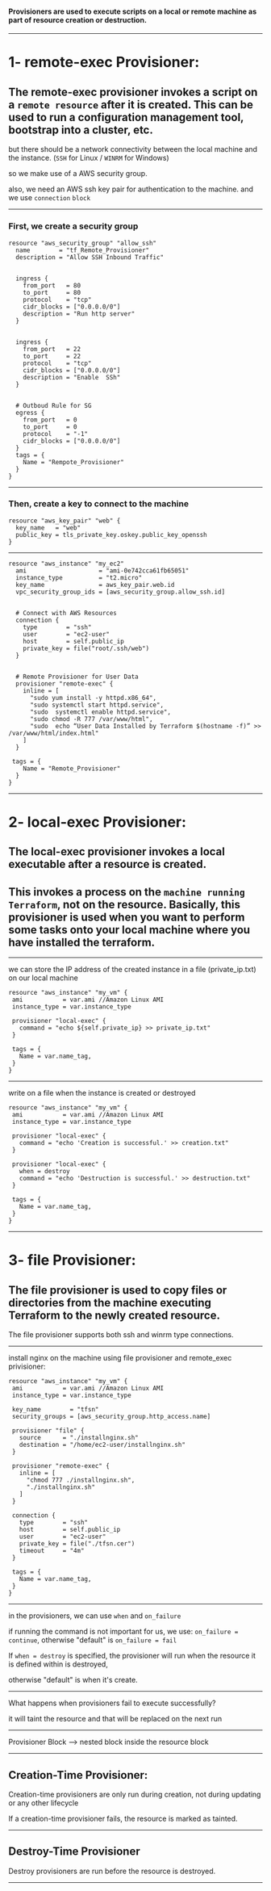#### Provisioners are used to execute scripts on a local or remote machine as part of resource creation or destruction.

__________________________________________________________________________________________

# 1- remote-exec Provisioner:

## The remote-exec provisioner invokes a script on a `remote resource` after it is created. This can be used to run a configuration management tool, bootstrap into a cluster, etc.

but there should be a network connectivity between the local machine and the instance. (`SSH` for Linux / `WINRM` for Windows)

so we make use of a AWS security group.

also, we need an AWS ssh key pair for authentication to the machine. and we use `connection` `block`







__________________________________________________________________________________________



### First, we create a security group


```hcl
resource "aws_security_group" "allow_ssh" 
  name        = "tf_Remote_Provisioner"
  description = "Allow SSH Inbound Traffic"


  ingress {
    from_port   = 80
    to_port     = 80
    protocol    = "tcp"
    cidr_blocks = ["0.0.0.0/0"]
    description = "Run http server"
  }


  ingress {
    from_port   = 22
    to_port     = 22
    protocol    = "tcp"
    cidr_blocks = ["0.0.0.0/0"]
    description = "Enable  SSh"
  }


  # Outboud Rule for SG
  egress {
    from_port   = 0
    to_port     = 0
    protocol    = "-1"
    cidr_blocks = ["0.0.0.0/0"]
  }
  tags = {
    Name = "Rempote_Provisioner"
  }
}
```



__________________________________________________________________________________________



### Then, create a key to connect to the machine


```hcl
resource "aws_key_pair" "web" {
  key_name   = "web"
  public_key = tls_private_key.oskey.public_key_openssh
}
```



__________________________________________________________________________________________






```hcl
resource "aws_instance" "my_ec2" 
  ami                    = "ami-0e742cca61fb65051"
  instance_type          = "t2.micro"
  key_name               = aws_key_pair.web.id
  vpc_security_group_ids = [aws_security_group.allow_ssh.id]


  # Connect with AWS Resources
  connection {
    type        = "ssh"
    user        = "ec2-user"
    host        = self.public_ip
    private_key = file("root/.ssh/web")
  }


  # Remote Provisioner for User Data
  provisioner "remote-exec" {
    inline = [
      "sudo yum install -y httpd.x86_64",
      "sudo systemctl start httpd.service",
      "sudo  systemctl enable httpd.service",
      "sudo chmod -R 777 /var/www/html",
      "sudo  echo “User Data Installed by Terraform $(hostname -f)” >> /var/www/html/index.html"
    ]
  }

 tags = {
    Name = "Remote_Provisioner"
  }
}
```



__________________________________________________________________________________________




# 2- local-exec Provisioner:

## The local-exec provisioner invokes a local executable after a resource is created.

## This invokes a process on the `machine running Terraform`, not on the resource. Basically, this provisioner is used when you want to perform some tasks onto your local machine where you have installed the terraform.




__________________________________________________________________________________________




we can store the IP address of the created instance in a file (private_ip.txt) on our local machine

```hcl
resource "aws_instance" "my_vm" {
 ami           = var.ami //Amazon Linux AMI
 instance_type = var.instance_type
 
 provisioner "local-exec" {
   command = "echo ${self.private_ip} >> private_ip.txt"
 }
 
 tags = {
   Name = var.name_tag,
 }
}
```



__________________________________________________________________________________________



write on a file when the instance is created or destroyed


```hcl
resource "aws_instance" "my_vm" {
 ami           = var.ami //Amazon Linux AMI
 instance_type = var.instance_type
 
 provisioner "local-exec" {
   command = "echo 'Creation is successful.' >> creation.txt"
 }
 
 provisioner "local-exec" {
   when = destroy
   command = "echo 'Destruction is successful.' >> destruction.txt"
 }
 
 tags = {
   Name = var.name_tag,
 }
}
```



__________________________________________________________________________________________



# 3- file Provisioner:

## The file provisioner is used to copy files or directories from the machine executing Terraform to the newly created resource.

The file provisioner supports both ssh and winrm type connections.



__________________________________________________________________________________________




install nginx on the machine using file provisioner and remote_exec privisioner:

```hcl
resource "aws_instance" "my_vm" {
 ami           = var.ami //Amazon Linux AMI
 instance_type = var.instance_type
 
 key_name        = "tfsn"
 security_groups = [aws_security_group.http_access.name]
 
 provisioner "file" {
   source      = "./installnginx.sh"
   destination = "/home/ec2-user/installnginx.sh"
 }
 
 provisioner "remote-exec" {
   inline = [
     "chmod 777 ./installnginx.sh",
     "./installnginx.sh"
   ]
 }
 
 connection {
   type        = "ssh"
   host        = self.public_ip
   user        = "ec2-user"
   private_key = file("./tfsn.cer")
   timeout     = "4m"
 }
 
 tags = {
   Name = var.name_tag,
 }
}
```



__________________________________________________________________________________________





in the provisioners, we can use `when` and `on_failure`

if running the command is not important for us, we use: `on_failure = continue`, otherwise "default" is `on_failure = fail`

If `when = destroy` is specified, the provisioner will run when the resource it is defined within is destroyed,

otherwise "default" is when it's create.




__________________________________________________________________________________________






What happens when provisioners fail to execute successfully?

it will taint the resource and that will be replaced on the next run







__________________________________________________________________________________________



Provisioner Block --> nested block inside the resource block


__________________________________________________________________________________________



## Creation-Time Provisioner:


Creation-time provisioners are only run during creation, not during updating or any other lifecycle

If a creation-time provisioner fails, the resource is marked as tainted.

__________________________________________________________________________________________


## Destroy-Time Provisioner

Destroy provisioners are run before the resource is destroyed.


__________________________________________________________________________________________
